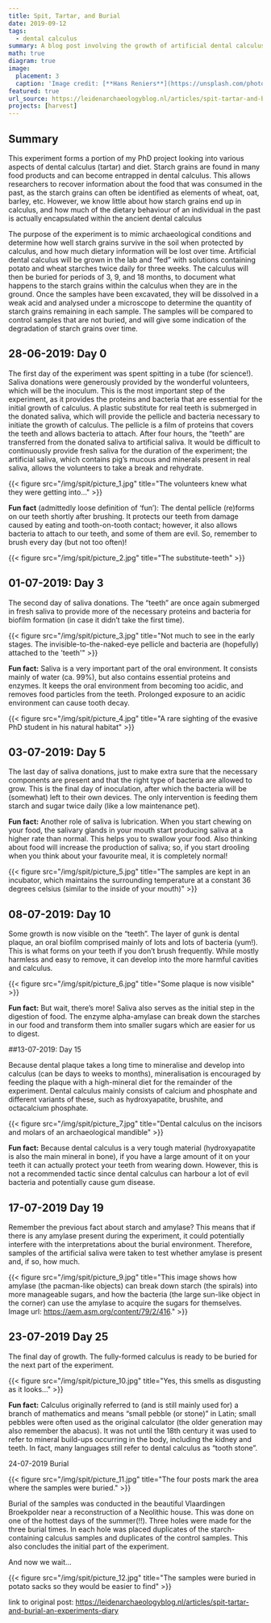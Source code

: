 ```yaml
---
title: Spit, Tartar, and Burial
date: 2019-09-12
tags:
  - dental calculus
summary: A blog post involving the growth of artificial dental calculus/tartar.
math: true
diagram: true
image:
  placement: 3
  caption: 'Image credit: [**Hans Reniers**](https://unsplash.com/photos/lQGJCMY5qcM)'
featured: true
url_source: https://leidenarchaeologyblog.nl/articles/spit-tartar-and-burial-an-experiments-diary
projects: [harvest]
---
```


## Summary

This experiment forms a portion of my PhD project looking into various aspects of dental calculus (tartar) and diet. Starch grains are found in many food products and can become entrapped in dental calculus. This allows researchers to recover information about the food that was consumed in the past, as the starch grains can often be identified as elements of wheat, oat, barley, etc. However, we know little about how starch grains end up in calculus, and how much of the dietary behaviour of an individual in the past is actually encapsulated within the ancient dental calculus

The purpose of the experiment is to mimic archaeological conditions and determine how well starch grains survive in the soil when protected by calculus, and how much dietary information will be lost over time. Artificial dental calculus will be grown in the lab and “fed” with solutions containing potato and wheat starches twice daily for three weeks. The calculus will then be buried for periods of 3, 9, and 18 months, to document what happens to the starch grains within the calculus when they are in the ground. Once the samples have been excavated, they will be dissolved in a weak acid and analysed under a microscope to determine the quantity of starch grains remaining in each sample. The samples will be compared to control samples that are not buried, and will give some indication of the degradation of starch grains over time.

## 28-06-2019: Day 0

The first day of the experiment was spent spitting in a tube (for science!). Saliva donations were generously provided by the wonderful volunteers, which will be the inoculum. This is the most important step of the experiment, as it provides the proteins and bacteria that are essential for the initial growth of calculus. A plastic substitute for real teeth is submerged in the donated saliva, which will provide the pellicle and bacteria necessary to initiate the growth of calculus. The pellicle is a film of proteins that covers the teeth and allows bacteria to attach. After four hours, the “teeth” are transferred from the donated saliva to artificial saliva. It would be difficult to continuously provide fresh saliva for the duration of the experiment; the artificial saliva, which contains pig’s mucous and minerals present in real saliva, allows the volunteers to take a break and rehydrate. 

{{< figure src="/img/spit/picture_1.jpg" title="The volunteers knew what they were getting into..." >}}

**Fun fact** (admittedly loose definition of ‘fun’): The dental pellicle (re)forms on our teeth shortly after brushing. It protects our teeth from damage caused by eating and tooth-on-tooth contact; however, it also allows bacteria to attach to our teeth, and some of them are evil. So, remember to brush every day (but not too often)!


{{< figure src="/img/spit/picture_2.jpg" title="The substitute-teeth" >}}

## 01-07-2019: Day 3

The second day of saliva donations. The “teeth” are once again submerged in fresh saliva to provide more of the necessary proteins and bacteria for biofilm formation (in case it didn’t take the first time).

{{< figure src="/img/spit/picture_3.jpg" title="Not much to see in the early stages. The invisible-to-the-naked-eye pellicle and bacteria are (hopefully) attached to the 'teeth'" >}}

**Fun fact:** Saliva is a very important part of the oral environment. It consists mainly of water (ca. 99%), but also contains essential proteins and enzymes. It keeps the oral environment from becoming too acidic, and removes food particles from the teeth. Prolonged exposure to an acidic environment can cause tooth decay. 

{{< figure src="/img/spit/picture_4.jpg" title="A rare sighting of the evasive PhD student in his natural habitat" >}}

## 03-07-2019: Day 5

The last day of saliva donations, just to make extra sure that the necessary components are present and that the right type of bacteria are allowed to grow. This is the final day of inoculation, after which the bacteria will be (somewhat) left to their own devices. The only intervention is feeding them starch and sugar twice daily (like a low maintenance pet).

**Fun fact:** Another role of saliva is lubrication. When you start chewing on your food, the salivary glands in your mouth start producing saliva at a higher rate than normal. This helps you to swallow your food. Also thinking about food will increase the production of saliva; so, if you start drooling when you think about your favourite meal, it is completely normal! 

{{< figure src="/img/spit/picture_5.jpg" title="The samples are kept in an incubator, which maintains the surrounding temperature at a constant 36 degrees celsius (similar to the inside of your mouth)" >}}

## 08-07-2019: Day 10

Some growth is now visible on the “teeth”. The layer of gunk is dental plaque, an oral biofilm comprised mainly of lots and lots of bacteria (yum!). This is what forms on your teeth if you don’t brush frequently. While mostly harmless and easy to remove, it can develop into the more harmful cavities and calculus.

{{< figure src="/img/spit/picture_6.jpg" title="Some plaque is now visible" >}}

**Fun fact:** But wait, there’s more! Saliva also serves as the initial step in the digestion of food. The enzyme alpha-amylase can break down the starches in our food and transform them into smaller sugars which are easier for us to digest.

##13-07-2019: Day 15

Because dental plaque takes a long time to mineralise and develop into calculus (can be days to weeks to months), mineralisation is encouraged by feeding the plaque with a high-mineral diet for the remainder of the experiment. Dental calculus mainly consists of calcium and phosphate and different variants of these, such as hydroxyapatite, brushite, and octacalcium phosphate.

{{< figure src="/img/spit/picture_7.jpg" title="Dental calculus on the incisors and molars of an archaeological mandible" >}}

**Fun fact:** Because dental calculus is a very tough material (hydroxyapatite is also the main mineral in bone), if you have a large amount of it on your teeth it can actually protect your teeth from wearing down. However, this is not a recommended tactic since dental calculus can harbour a lot of evil bacteria and potentially cause gum disease.

## 17-07-2019 Day 19

Remember the previous fact about starch and amylase? This means that if there is any amylase present during the experiment, it could potentially interfere with the interpretations about the burial environment. Therefore, samples of the artificial saliva were taken to test whether amylase is present and, if so, how much.

{{< figure src="/img/spit/picture_9.jpg" title="This image shows how amylase (the pacman-like objects) can break down starch (the spirals) into more manageable sugars, and how the bacteria (the large sun-like object in the corner) can use the amylase to acquire the sugars for themselves. Image url: https://aem.asm.org/content/79/2/416." >}}

## 23-07-2019 Day 25

The final day of growth. The fully-formed calculus is ready to be buried for the next part of the experiment.

{{< figure src="/img/spit/picture_10.jpg" title="Yes, this smells as disgusting as it looks..." >}}

**Fun fact:** Calculus originally referred to (and is still mainly used for) a branch of mathematics and means “small pebble (or stone)” in Latin; small pebbles were often used as the original calculator (the older generation may also remember the abacus). It was not until the 18th century it was used to refer to mineral build-ups occurring in the body, including the kidney and teeth. In fact, many languages still refer to dental calculus as “tooth stone”.

24-07-2019 Burial

{{< figure src="/img/spit/picture_11.jpg" title="The four posts mark the area where the samples were buried." >}}

Burial of the samples was conducted in the beautiful Vlaardingen Broekpolder near a reconstruction of a Neolithic house. This was done on one of the hottest days of the summer(!!). Three holes were made for the three burial times. In each hole was placed duplicates of the starch-containing calculus samples and duplicates of the control samples. This also concludes the initial part of the experiment.

And now we wait…

{{< figure src="/img/spit/picture_12.jpg" title="The samples were buried in potato sacks so they would be easier to find" >}}

link to original post: https://leidenarchaeologyblog.nl/articles/spit-tartar-and-burial-an-experiments-diary

